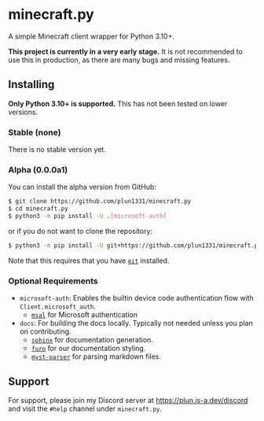 # minecraft.py

A simple Minecraft client wrapper for Python 3.10+.

**This project is currently in a very early stage.** 
It is not recommended to use this in production, 
as there are many bugs and missing features.


## Installing

**Only Python 3.10+ is supported.** This has not been tested on lower versions.

### Stable (none)

There is no stable version yet.

### Alpha (0.0.0a1)

You can install the alpha version from GitHub:

```bash
$ git clone https://github.com/plun1331/minecraft.py
$ cd minecraft.py
$ python3 -m pip install -U .[microsoft-auth]
```

or if you do not want to clone the repository:

```bash
$ python3 -m pip install -U git+https://github.com/plun1331/minecraft.py
```

Note that this requires that you have [`git`](https://git-scm.com/) installed.


### Optional Requirements
- `microsoft-auth`: Enables the builtin device code authentication flow with `Client.microsoft_auth`.
    - [`msal`](https://pypi.org/project/msal/) for Microsoft authentication
- `docs`: For building the docs locally. Typically not needed unless you plan on contributing.
    - [`sphinx`](https://pypi.org/project/sphinx/) for documentation generation.
    - [`furo`](https://pypi.org/project/furo/) for our documentation styling.
    - [`myst-parser`](https://pypi.org/project/myst-parser/) for parsing markdown files.

## Support

For support, please join my Discord server at https://plun.is-a.dev/discord and visit the `#help` channel under `minecraft.py`.
